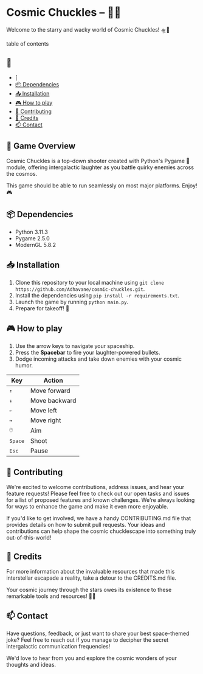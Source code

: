# Cosmic Chuckles – 🚀🌌

Welcome to the starry and wacky world of Cosmic Chuckles! 🛸💫

table of contents
## 📜

- [
- [📦 Dependencies](#-dependencies)
- [📥 Installation](#-installation)
- [🎮 How to play](#-how-to-play)
- [🤝 Contributing](#-contributing)
- [🤖 Credits](#-credits)
- [📫 Contact](#-contact)

## 🌟 Game Overview

Cosmic Chuckles is a top-down shooter created with Python's Pygame 🐍 module, offering intergalactic laughter as you battle quirky enemies across the cosmos.

This game should be able to run seamlessly on most major platforms. Enjoy! 🎮

## 📦 Dependencies

- Python 3.11.3
- Pygame 2.5.0
- ModernGL 5.8.2

## 📥 Installation

1. Clone this repository to your local machine using `git clone https://github.com/Adhavane/cosmic-chuckles.git`.
2. Install the dependencies using `pip install -r requirements.txt`.
3. Launch the game by running `python main.py`.
4. Prepare for takeoff! 🚀

## 🎮 How to play

1. Use the arrow keys to navigate your spaceship.
2. Press the **Spacebar** to fire your laughter-powered bullets.
3. Dodge incoming attacks and take down enemies with your cosmic humor.

| Key              | Action        |
| ---------------- | ------------- |
| <kbd>↑</kbd>     | Move forward  |
| <kbd>↓</kbd>     | Move backward |
| <kbd>←</kbd>     | Move left     |
| <kbd>→</kbd>     | Move right    |
| <kbd>🖱️</kbd>     | Aim           |
| <kbd>Space</kbd> | Shoot         |
| <kbd>Esc</kbd>   | Pause         |

## 🤝 Contributing

We're excited to welcome contributions, address issues, and hear your feature requests! Please feel free to check out our open tasks and issues for a list of proposed features and known challenges. We're always looking for ways to enhance the game and make it even more enjoyable.

If you'd like to get involved, we have a handy CONTRIBUTING.md file that provides details on how to submit pull requests. Your ideas and contributions can help shape the cosmic chucklescape into something truly out-of-this-world!

## 🤖 Credits

For more information about the invaluable resources that made this interstellar escapade a reality, take a detour to the CREDITS.md file.

Your cosmic journey through the stars owes its existence to these remarkable tools and resources! 🚀🌌

## 📫 Contact

Have questions, feedback, or just want to share your best space-themed joke? Feel free to reach out if you manage to decipher the secret intergalactic communication frequencies!

We'd love to hear from you and explore the cosmic wonders of your thoughts and ideas.
